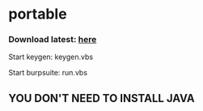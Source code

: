 # portable

### Download latest: [here](https://github.com/burpsuite-pro/portable/releases/tag/latest)

Start keygen: keygen.vbs

Start burpsuite: run.vbs

## YOU DON'T NEED TO INSTALL JAVA
